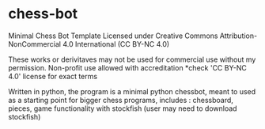 # chess-bot
Minimal Chess Bot Template 
Licensed under Creative Commons Attribution-NonCommercial 4.0 International (CC BY-NC 4.0)

These works or derivitaves may not be used for commercial use without my permission.
Non-profit use allowed with accreditation *check 'CC BY-NC 4.0' license for exact terms

Written in python, the program is a minimal python chessbot, meant to used as a starting point for bigger chess programs, includes : chessboard, pieces, game functionality with stockfish (user may need to download stockfish) 
